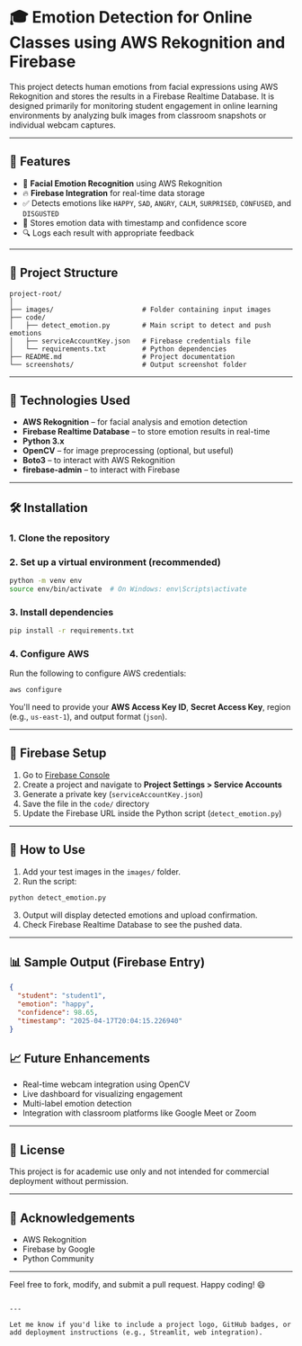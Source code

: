 # 🎓 Emotion Detection for Online Classes using AWS Rekognition and Firebase

This project detects human emotions from facial expressions using AWS Rekognition and stores the results in a Firebase Realtime Database. It is designed primarily for monitoring student engagement in online learning environments by analyzing bulk images from classroom snapshots or individual webcam captures.

---

## 📌 Features

- 🤖 **Facial Emotion Recognition** using AWS Rekognition
- 🔥 **Firebase Integration** for real-time data storage
- ✅ Detects emotions like `HAPPY`, `SAD`, `ANGRY`, `CALM`, `SURPRISED`, `CONFUSED`, and `DISGUSTED`
- 💾 Stores emotion data with timestamp and confidence score
- 🔍 Logs each result with appropriate feedback

---

## 📂 Project Structure

```
project-root/
│
├── images/                      # Folder containing input images
├── code/
│   ├── detect_emotion.py        # Main script to detect and push emotions
│   ├── serviceAccountKey.json   # Firebase credentials file
│   └── requirements.txt         # Python dependencies
├── README.md                    # Project documentation
└── screenshots/                 # Output screenshot folder
```

---

## 🚀 Technologies Used

- **AWS Rekognition** – for facial analysis and emotion detection
- **Firebase Realtime Database** – to store emotion results in real-time
- **Python 3.x**
- **OpenCV** – for image preprocessing (optional, but useful)
- **Boto3** – to interact with AWS Rekognition
- **firebase-admin** – to interact with Firebase

---

## 🛠️ Installation

### 1. Clone the repository

### 2. Set up a virtual environment (recommended)

```bash
python -m venv env
source env/bin/activate  # On Windows: env\Scripts\activate
```

### 3. Install dependencies

```bash
pip install -r requirements.txt
```

### 4. Configure AWS

Run the following to configure AWS credentials:

```bash
aws configure
```

You'll need to provide your **AWS Access Key ID**, **Secret Access Key**, region (e.g., `us-east-1`), and output format (`json`).

---

## 🔑 Firebase Setup

1. Go to [Firebase Console](https://console.firebase.google.com/)
2. Create a project and navigate to **Project Settings > Service Accounts**
3. Generate a private key (`serviceAccountKey.json`)
4. Save the file in the `code/` directory
5. Update the Firebase URL inside the Python script (`detect_emotion.py`)

---

## 📸 How to Use

1. Add your test images in the `images/` folder.
2. Run the script:

```bash
python detect_emotion.py
```

3. Output will display detected emotions and upload confirmation.
4. Check Firebase Realtime Database to see the pushed data.

---

## 📊 Sample Output (Firebase Entry)

```json
{
  "student": "student1",
  "emotion": "happy",
  "confidence": 98.65,
  "timestamp": "2025-04-17T20:04:15.226940"
}
```

## 📈 Future Enhancements

- Real-time webcam integration using OpenCV
- Live dashboard for visualizing engagement
- Multi-label emotion detection
- Integration with classroom platforms like Google Meet or Zoom

---

## 📄 License

This project is for academic use only and not intended for commercial deployment without permission.

---

## 🤝 Acknowledgements

- AWS Rekognition
- Firebase by Google
- Python Community

---

Feel free to fork, modify, and submit a pull request. Happy coding! 😄
```

---

Let me know if you'd like to include a project logo, GitHub badges, or add deployment instructions (e.g., Streamlit, web integration).
